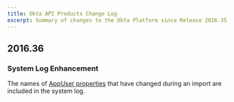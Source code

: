 ```yaml
---
title: Okta API Products Change Log
excerpt: Summary of changes to the Okta Platform since Release 2016.35
---
```


## 2016.36

### System Log Enhancement

The names of [AppUser properties](/docs/api/resources/apps/#application-user-properties)
that have changed during an import are included in the system log. <!-- (OKTA-96525) -->
